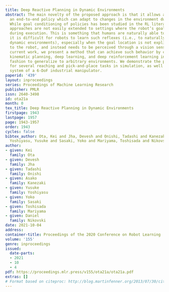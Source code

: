 ```yaml
---
title: Deep Reactive Planning in Dynamic Environments
abstract: The main novelty of the proposed approach is that it allows a robot to learn
  an end-to-end policy which can adapt to changes in the environment during execution.
  While goal conditioning of policies has been studied in the RL literature, such
  approaches are not easily extended to settings where the robot’s goal can change
  during execution. This is something that humans are naturally able to do. However,
  it is difficult for robots to learn such reflexes (i.e., to naturally respond to
  dynamic environments), especially when the goal location is not explicitly provided
  to the robot, and instead needs to be perceived through a vision sensor. In the
  current work, we present a method that can achieve such behavior by combining traditional
  kinematic planning, deep learning, and deep reinforcement learning in a synergistic
  fashion to generalize to arbitrary environments. We demonstrate the proposed approach
  for several reaching and pick-and-place tasks in simulation, as well as on a real
  system of a 6-DoF industrial manipulator.
paperid: '439'
layout: inproceedings
series: Proceedings of Machine Learning Research
publisher: PMLR
issn: 2640-3498
id: ota21a
month: 0
tex_title: Deep Reactive Planning in Dynamic Environments
firstpage: 1943
lastpage: 1957
page: 1943-1957
order: 1943
cycles: false
bibtex_author: Ota, Kei and Jha, Devesh and Onishi, Tadashi and Kanezaki, Asako and
  Yoshiyasu, Yusuke and Sasaki, Yoko and Mariyama, Toshisada and Nikovski, Daniel
author:
- given: Kei
  family: Ota
- given: Devesh
  family: Jha
- given: Tadashi
  family: Onishi
- given: Asako
  family: Kanezaki
- given: Yusuke
  family: Yoshiyasu
- given: Yoko
  family: Sasaki
- given: Toshisada
  family: Mariyama
- given: Daniel
  family: Nikovski
date: 2021-10-04
address:
container-title: Proceedings of the 2020 Conference on Robot Learning
volume: '155'
genre: inproceedings
issued:
  date-parts:
  - 2021
  - 10
  - 4
pdf: https://proceedings.mlr.press/v155/ota21a/ota21a.pdf
extras: []
# Format based on citeproc: http://blog.martinfenner.org/2013/07/30/citeproc-yaml-for-bibliographies/
---
```

